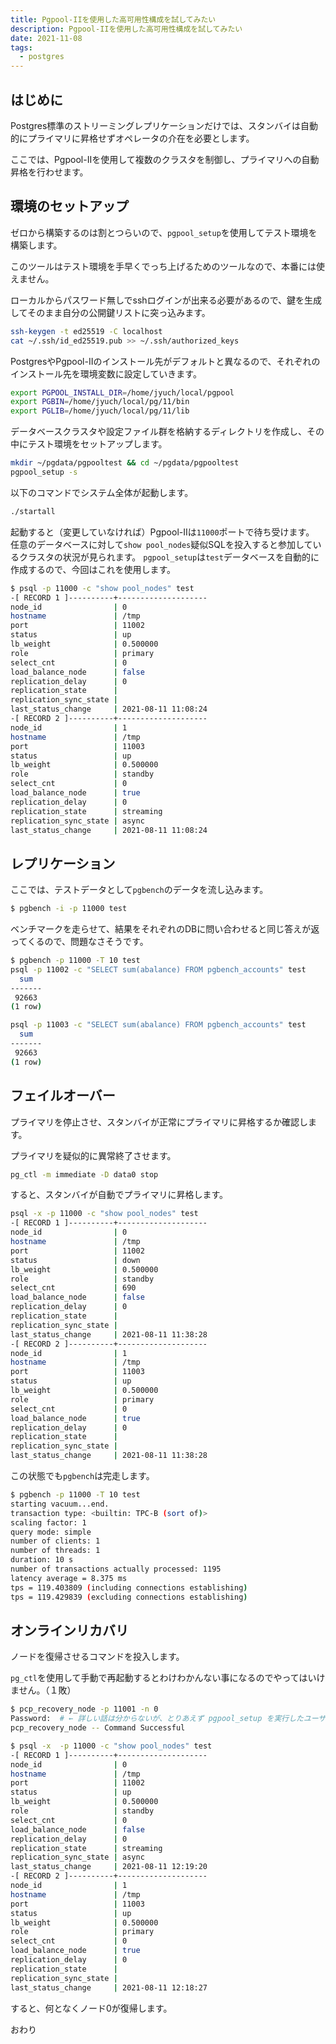 ```yaml
---
title: Pgpool-IIを使用した高可用性構成を試してみたい
description: Pgpool-IIを使用した高可用性構成を試してみたい
date: 2021-11-08
tags: 
  - postgres
---
```


## はじめに

Postgres標準のストリーミングレプリケーションだけでは、スタンバイは自動的にプライマリに昇格せずオペレータの介在を必要とします。

ここでは、Pgpool-IIを使用して複数のクラスタを制御し、プライマリへの自動昇格を行わせます。

## 環境のセットアップ

ゼロから構築するのは割とつらいので、`pgpool_setup`を使用してテスト環境を構築します。

このツールはテスト環境を手早くでっち上げるためのツールなので、本番には使えません。

ローカルからパスワード無しでsshログインが出来る必要があるので、鍵を生成してそのまま自分の公開鍵リストに突っ込みます。

```sh
ssh-keygen -t ed25519 -C localhost
cat ~/.ssh/id_ed25519.pub >> ~/.ssh/authorized_keys
```

PostgresやPgpool-IIのインストール先がデフォルトと異なるので、それぞれのインストール先を環境変数に設定していきます。

```sh
export PGPOOL_INSTALL_DIR=/home/jyuch/local/pgpool
export PGBIN=/home/jyuch/local/pg/11/bin 
export PGLIB=/home/jyuch/local/pg/11/lib
```

データベースクラスタや設定ファイル群を格納するディレクトリを作成し、その中にテスト環境をセットアップします。

```sh
mkdir ~/pgdata/pgpooltest && cd ~/pgdata/pgpooltest
pgpool_setup -s
```

以下のコマンドでシステム全体が起動します。

```sh
./startall
```

起動すると（変更していなければ）Pgpool-IIは`11000`ポートで待ち受けます。
任意のデータベースに対して`show pool_nodes`疑似SQLを投入すると参加しているクラスタの状況が見られます。
`pgpool_setup`は`test`データベースを自動的に作成するので、今回はこれを使用します。

```sh
$ psql -p 11000 -c "show pool_nodes" test
-[ RECORD 1 ]----------+--------------------
node_id                | 0
hostname               | /tmp
port                   | 11002
status                 | up
lb_weight              | 0.500000
role                   | primary
select_cnt             | 0
load_balance_node      | false
replication_delay      | 0
replication_state      |  
replication_sync_state |  
last_status_change     | 2021-08-11 11:08:24
-[ RECORD 2 ]----------+--------------------
node_id                | 1
hostname               | /tmp
port                   | 11003
status                 | up
lb_weight              | 0.500000
role                   | standby
select_cnt             | 0
load_balance_node      | true
replication_delay      | 0
replication_state      | streaming
replication_sync_state | async
last_status_change     | 2021-08-11 11:08:24
```

## レプリケーション

ここでは、テストデータとして`pgbench`のデータを流し込みます。

```sh
$ pgbench -i -p 11000 test
```

ベンチマークを走らせて、結果をそれぞれのDBに問い合わせると同じ答えが返ってくるので、問題なさそうです。

```sh
$ pgbench -p 11000 -T 10 test
psql -p 11002 -c "SELECT sum(abalance) FROM pgbench_accounts" test
  sum  
-------
 92663
(1 row)

psql -p 11003 -c "SELECT sum(abalance) FROM pgbench_accounts" test
  sum  
-------
 92663
(1 row)
```

## フェイルオーバー

プライマリを停止させ、スタンバイが正常にプライマリに昇格するか確認します。

プライマリを疑似的に異常終了させます。

```sh
pg_ctl -m immediate -D data0 stop
```

すると、スタンバイが自動でプライマリに昇格します。

```sh
psql -x -p 11000 -c "show pool_nodes" test
-[ RECORD 1 ]----------+--------------------
node_id                | 0
hostname               | /tmp
port                   | 11002
status                 | down
lb_weight              | 0.500000
role                   | standby
select_cnt             | 690
load_balance_node      | false
replication_delay      | 0
replication_state      |  
replication_sync_state |  
last_status_change     | 2021-08-11 11:38:28
-[ RECORD 2 ]----------+--------------------
node_id                | 1
hostname               | /tmp
port                   | 11003
status                 | up
lb_weight              | 0.500000
role                   | primary
select_cnt             | 0
load_balance_node      | true
replication_delay      | 0
replication_state      |  
replication_sync_state |  
last_status_change     | 2021-08-11 11:38:28
```

この状態でも`pgbench`は完走します。

```sh
$ pgbench -p 11000 -T 10 test                                       
starting vacuum...end.
transaction type: <builtin: TPC-B (sort of)>
scaling factor: 1
query mode: simple
number of clients: 1
number of threads: 1
duration: 10 s
number of transactions actually processed: 1195
latency average = 8.375 ms
tps = 119.403809 (including connections establishing)
tps = 119.429839 (excluding connections establishing)
```

## オンラインリカバリ

ノードを復帰させるコマンドを投入します。

`pg_ctl`を使用して手動で再起動するとわけわかんない事になるのでやってはいけません。（１敗）

```sh
$ pcp_recovery_node -p 11001 -n 0
Password:  # ← 詳しい話は分からないが、とりあえず pgpool_setup を実行したユーザ名と同じであれば大丈夫っぽい
pcp_recovery_node -- Command Successful
```

```sh
$ psql -x  -p 11000 -c "show pool_nodes" test
-[ RECORD 1 ]----------+--------------------
node_id                | 0
hostname               | /tmp
port                   | 11002
status                 | up
lb_weight              | 0.500000
role                   | standby
select_cnt             | 0
load_balance_node      | false
replication_delay      | 0
replication_state      | streaming
replication_sync_state | async
last_status_change     | 2021-08-11 12:19:20
-[ RECORD 2 ]----------+--------------------
node_id                | 1
hostname               | /tmp
port                   | 11003
status                 | up
lb_weight              | 0.500000
role                   | primary
select_cnt             | 0
load_balance_node      | true
replication_delay      | 0
replication_state      | 
replication_sync_state | 
last_status_change     | 2021-08-11 12:18:27
```

すると、何となくノード0が復帰します。

おわり
